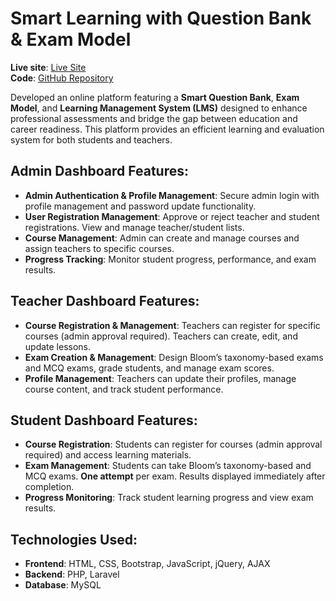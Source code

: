 # Smart Learning with Question Bank & Exam Model

**Live site**: [Live Site](http://promiseeshop.com/smartquestionbank)  
**Code**: [GitHub Repository](https://github.com/devFarjanur/question_bank_1.1)

Developed an online platform featuring a **Smart Question Bank**, **Exam Model**, and **Learning Management System (LMS)** designed to enhance professional assessments and bridge the gap between education and career readiness. This platform provides an efficient learning and evaluation system for both students and teachers.

## Admin Dashboard Features:
- **Admin Authentication & Profile Management**: Secure admin login with profile management and password update functionality.
- **User Registration Management**: Approve or reject teacher and student registrations. View and manage teacher/student lists.
- **Course Management**: Admin can create and manage courses and assign teachers to specific courses.
- **Progress Tracking**: Monitor student progress, performance, and exam results.

## Teacher Dashboard Features:
- **Course Registration & Management**: Teachers can register for specific courses (admin approval required). Teachers can create, edit, and update lessons.
- **Exam Creation & Management**: Design Bloom’s taxonomy-based exams and MCQ exams, grade students, and manage exam scores.
- **Profile Management**: Teachers can update their profiles, manage course content, and track student performance.

## Student Dashboard Features:
- **Course Registration**: Students can register for courses (admin approval required) and access learning materials.
- **Exam Management**: Students can take Bloom’s taxonomy-based and MCQ exams. **One attempt** per exam. Results displayed immediately after completion.
- **Progress Monitoring**: Track student learning progress and view exam results.

## Technologies Used:
- **Frontend**: HTML, CSS, Bootstrap, JavaScript, jQuery, AJAX
- **Backend**: PHP, Laravel
- **Database**: MySQL
